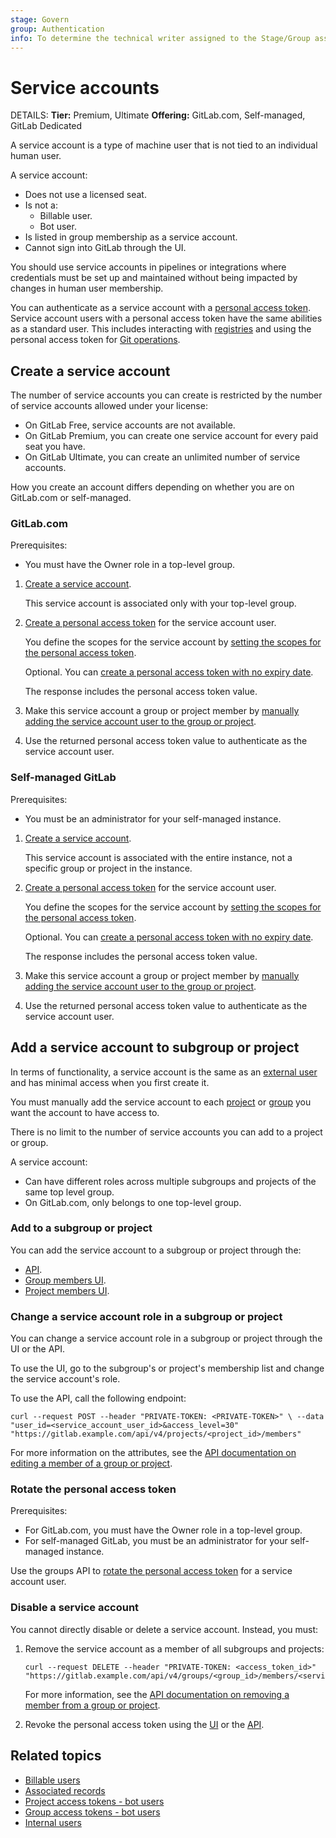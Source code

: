 ```yaml
---
stage: Govern
group: Authentication
info: To determine the technical writer assigned to the Stage/Group associated with this page, see https://handbook.gitlab.com/handbook/product/ux/technical-writing/#assignments
---
```


# Service accounts

DETAILS:
**Tier:** Premium, Ultimate
**Offering:** GitLab.com, Self-managed, GitLab Dedicated

A service account is a type of machine user that is not tied to an individual human
user.

A service account:

- Does not use a licensed seat.
- Is not a:
  - Billable user.
  - Bot user.
- Is listed in group membership as a service account.
- Cannot sign into GitLab through the UI.

You should use service accounts in pipelines or integrations where credentials must be
set up and maintained without being impacted by changes in human user membership.

You can authenticate as a service account with a [personal access token](personal_access_tokens.md).
Service account users with a personal access token have the same abilities as a standard user.
This includes interacting with [registries](../packages/index.md) and using the personal access
token for [Git operations](personal_access_tokens.md#clone-repository-using-personal-access-token).

## Create a service account

The number of service accounts you can create is restricted by the number of service
accounts allowed under your license:

- On GitLab Free, service accounts are not available.
- On GitLab Premium, you can create one service account for every paid seat you have.
- On GitLab Ultimate, you can create an unlimited number of service accounts.

How you create an account differs depending on whether you are on GitLab.com or self-managed.

### GitLab.com

Prerequisites:

- You must have the Owner role in a top-level group.

1. [Create a service account](../../api/groups.md#create-service-account-user).

   This service account is associated only with your top-level group.

1. [Create a personal access token](../../api/groups.md#create-personal-access-token-for-service-account-user)
   for the service account user.

   You define the scopes for the service account by [setting the scopes for the personal access token](personal_access_tokens.md#personal-access-token-scopes).

   Optional. You can [create a personal access token with no expiry date](personal_access_tokens.md#when-personal-access-tokens-expire).

   The response includes the personal access token value.

1. Make this service account a group or project member by [manually adding the service account user to the group or project](#add-a-service-account-to-subgroup-or-project).
1. Use the returned personal access token value to authenticate as the service account user.

### Self-managed GitLab

Prerequisites:

- You must be an administrator for your self-managed instance.

1. [Create a service account](../../api/users.md#create-service-account-user).

   This service account is associated with the entire instance, not a specific group
   or project in the instance.

1. [Create a personal access token](../../api/users.md#create-a-personal-access-token)
   for the service account user.

   You define the scopes for the service account by [setting the scopes for the personal access token](personal_access_tokens.md#personal-access-token-scopes).

   Optional. You can [create a personal access token with no expiry date](personal_access_tokens.md#when-personal-access-tokens-expire).

   The response includes the personal access token value.

1. Make this service account a group or project member by
   [manually adding the service account user to the group or project](#add-a-service-account-to-subgroup-or-project).
1. Use the returned personal access token value to authenticate as the service account user.

## Add a service account to subgroup or project

In terms of functionality, a service account is the same as an [external user](../../administration/external_users.md)
and has minimal access when you first create it.

You must manually add the service account to each
[project](../project/members/index.md#add-users-to-a-project) or
[group](../group/index.md#add-users-to-a-group) you want the account to have access to.

There is no limit to the number of service accounts you can add to a project or group.

A service account:

- Can have different roles across multiple subgroups and projects of the same top level group.
- On GitLab.com, only belongs to one top-level group.

### Add to a subgroup or project

You can add the service account to a subgroup or project through the:

- [API](../../api/members.md#add-a-member-to-a-group-or-project).
- [Group members UI](../group/index.md#add-users-to-a-group).
- [Project members UI](../project/members/index.md#add-users-to-a-project).

### Change a service account role in a subgroup or project

You can change a service account role in a subgroup or project through the UI or the API.

To use the UI, go to the subgroup's or project's membership list and change the service
account's role.

To use the API, call the following endpoint:

```shell
curl --request POST --header "PRIVATE-TOKEN: <PRIVATE-TOKEN>" \ --data "user_id=<service_account_user_id>&access_level=30" "https://gitlab.example.com/api/v4/projects/<project_id>/members"
```

For more information on the attributes, see the [API documentation on editing a member of a group or project](../../api/members.md#edit-a-member-of-a-group-or-project).

### Rotate the personal access token

Prerequisites:

- For GitLab.com, you must have the Owner role in a top-level group.
- For self-managed GitLab, you must be an administrator for your self-managed instance.

Use the groups API to [rotate the personal access token](../../api/groups.md#rotate-a-personal-access-token-for-service-account-user) for a service account user.

### Disable a service account

You cannot directly disable or delete a service account. Instead, you must:

1. Remove the service account as a member of all subgroups and projects:

   ```shell
   curl --request DELETE --header "PRIVATE-TOKEN: <access_token_id>" "https://gitlab.example.com/api/v4/groups/<group_id>/members/<service_account_id>"
   ```

   For more information, see the [API documentation on removing a member from a group or project](../../api/members.md#remove-a-member-from-a-group-or-project).

1. Revoke the personal access token using the [UI](personal_access_tokens.md#revoke-a-personal-access-token) or the [API](../../api/personal_access_tokens.md#revoke-a-personal-access-token).

## Related topics

- [Billable users](../../subscriptions/self_managed/index.md#billable-users)
- [Associated records](account/delete_account.md#associated-records)
- [Project access tokens - bot users](../project/settings/project_access_tokens.md#bot-users-for-projects)
- [Group access tokens - bot users](../group/settings/group_access_tokens.md#bot-users-for-groups)
- [Internal users](../../development/internal_users.md#internal-users)
